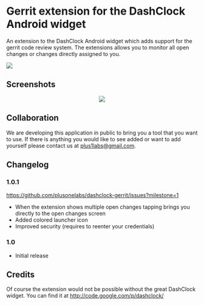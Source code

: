# Gerrit extension for the DashClock Android widget

An extension to the DashClock Android widget which adds support for the gerrit code review system. The extensions allows you to monitor all open changes or changes directly assigned to you.

<a href="https://play.google.com/store/apps/details?id=com.plusonelabs.dashclock.gerrit"><img src="http://developer.android.com/images/brand/en_generic_rgb_wo_60.png"/></a>

## Screenshots

<p align="center">
  <img src="https://github.com/plusonelabs/dashclock-gerrit/raw/master/assets/screenshots/dashclock-gerrit-device.png"/>
</p>

## Collaboration

We are developing this application in public to bring you a tool that you want to use. If there is anything you would like to see added or want to add yourself please contact us at plus1labs@gmail.com.

## Changelog

### 1.0.1

https://github.com/plusonelabs/dashclock-gerrit/issues?milestone=1

* When the extension shows multiple open changes tapping brings you directly to the open changes screen
* Added colored launcher icon
* Improved security (requires to reenter your credentials)

### 1.0

* Initial release

## Credits

Of course the extension would not be possible without the great DashClock widget. You can find it at http://code.google.com/p/dashclock/
